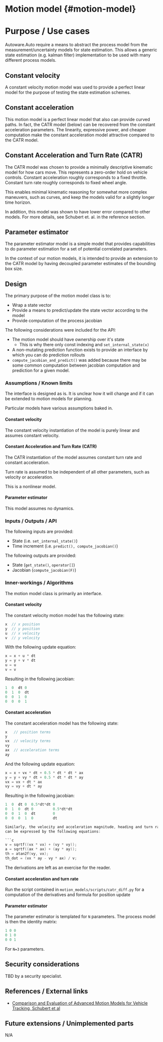 Motion model {#motion-model}
========

# Purpose / Use cases

Autoware.Auto require a means to abstract the process model from the
measurement/uncertainty models for state estimation. This allows a generic state
estimation (e.g. kalman filter) implementation to be used with many different
process models.


## Constant velocity

A constant velocity motion model was used to provide a perfect linear model for the purpose of
testing the state estimation schemes.


## Constant acceleration

This motion model is a perfect linear model that also can provide curved paths.
In fact, the CATR model (below) can be recovered from the constant acceleration
parameters.
The linearity, expressive power, and cheaper computation make the constant acceleration
model attractive compared to the CATR model.


## Constant Acceleration and Turn Rate (CATR)

The CATR model was chosen to provide a minimally descriptive kinematic model for how cars move. This
represents a zero-order hold on vehicle controls. Constant acceleration roughly corresponds to a
fixed throttle. Constant turn rate roughly corresponds to fixed wheel angle.

This enables minimal kinematic reasoning for somewhat more complex maneuvers, such as curves, and
keep the models valid for a slightly longer time horizon.

In addition, this model was shown to have lower error compared to other models. For more details,
see Schubert et. al. in the reference section.


## Parameter estimator

The parameter estimator model is a simple model that provides capabilities to do parameter
estimation for a set of potential correlated parameters.

In the context of our motion models, it is intended to provide an extension to the CATR model by
having decoupled parameter estimates of the bounding box size.


## Design

The primary purpose of the motion model class is to:

- Wrap a state vector
- Provide a means to predict/update the state vector according to the model
- Provide computation of the process jacobian

The following considerations were included for the API:

- The motion model should have ownership over it's state
    - This is why there only const indexing and `set_internal_state(x)`
- A non-mutating prediction function exists to provide an interface by which you
can do prediction rollouts
- `compute_jacobian_and_predict()` was added because there may be some common
computation between jacobian computation and prediction for a given model.


### Assumptions / Known limits

The interface is designed as is. It is unclear how it will change and if it can  be extended to
motion models for planning.

Particular models have various assumptions baked in.


#### Constant velocity

The constant velocity instantiation of the model is purely linear and assumes constant velocity.


#### Constant Acceleration and Turn Rate (CATR)

The CATR instantiation of the model assumes constant turn rate and constant acceleration.

Turn rate is assumed to be independent of all other parameters, such as velocity or acceleration.

This is a nonlinear model.


#### Parameter estimator

This model assumes no dynamics.


### Inputs / Outputs / API

The following inputs are provided:

- State (i.e. `set_internal_state()`)
- Time increment (i.e. `predict(), compute_jacobian()`)

The following outputs are provided:

- State (`get_state()`, `operator[]`)
- Jacobian (`compute_jacobian(F)`)


### Inner-workings / Algorithms

The motion model class is primarily an interface.


#### Constant velocity

The constant velocity motion model has the following state:

```c
x  // x position
y  // y position
u  // x velocity
v  // y velocity
```

With the following update equation:

```c
x = x + u * dt
y = y + v * dt
u = u
v = v
```

Resulting in the following jacobian:

```c
1  0  dt 0
0  1  0  dt
0  0  1  0
0  0  0  1
```


#### Constant acceleration

The constant acceleration model has the following state:

```c
x   // position terms
y
vx  // velocity terms
vy
ax  // acceleration terms
ay
```

And the following update equation:

```c
x = x + vx * dt + 0.5 * dt * dt * ax
y = y + vy * dt + 0.5 * dt * dt * ay
vx = vx + dt * ax
vy = vy + dt * ay
```

Resulting in the following jacobian:

```c
1  0  dt 0  0.5*dt*dt 0
0  1  0  dt 0         0.5*dt*dt
0  0  1  0  dt        0
0  0  0  1  0         dt

Similarly, the velocity and acceleration magnitude, heading and turn rate
can be expressed by the following equations:

```c
v = sqrtf((vx * vx) + (vy * vy));
a = sqrtf((ax * ax) + (ay * ay));
th = atan2f(vy, vx);
th_dot = (vx * ay - vy * ax) / v;
```

The derivations are left as an exercise for the reader.


#### Constant acceleration and turn rate

Run the script contained in `motion_models/scripts/catr_diff.py` for a computation of the
derivatives and formula for position update


#### Parameter estimator

The parameter estimator is templated for `N` parameters. The process model is
then the identity matrix:

```c
1 0 0
0 1 0
0 0 1
```

For `N=3` parameters.


## Security considerations

TBD by a security specialist.


## References / External links

- [Comparison and Evaluation of Advanced Motion Models for Vehicle Tracking, Schubert et al](https://pdfs.semanticscholar.org/5dd9/709902c328c8f8cc8aa0d02ce2f23dac41c7.pdf)


## Future extensions / Unimplemented parts

N/A
